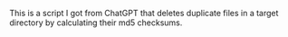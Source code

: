 This is a script I got from ChatGPT that deletes duplicate files in a target directory by calculating their md5 checksums.
